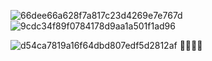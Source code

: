 ![66dee66a628f7a817c23d4269e7e767d](https://user-images.githubusercontent.com/69024184/148629481-97a6b210-be16-475e-94fa-495c896e3509.png)
![9cdc34f89f0784178d9aa1a501f1ad96](https://user-images.githubusercontent.com/69024184/148630415-445ff7ed-aa22-47b5-a098-9da006a18cb4.png)


![d54ca7819a16f64dbd807edf5d2812af](https://user-images.githubusercontent.com/69024184/148629496-aef3e89e-4ff6-492f-af4d-0bb0c668277d.png)
👏👏👏👏
